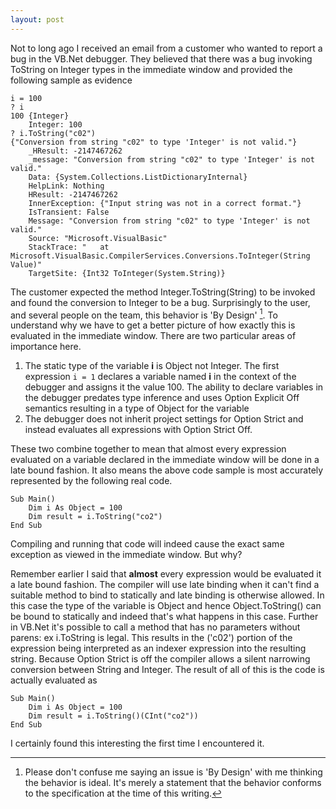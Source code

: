```yaml
---
layout: post
---
```

Not to long ago I received an email from a customer who wanted to report a bug in the VB.Net debugger. They believed that there was a bug invoking ToString on Integer types in the immediate window and provided the following sample as evidence

``` vbnet
i = 100
? i
100 {Integer}
    Integer: 100
? i.ToString("c02")
{"Conversion from string "c02" to type 'Integer' is not valid."}
    _HResult: -2147467262
    _message: "Conversion from string "c02" to type 'Integer' is not valid."
    Data: {System.Collections.ListDictionaryInternal}
    HelpLink: Nothing
    HResult: -2147467262
    InnerException: {"Input string was not in a correct format."}
    IsTransient: False
    Message: "Conversion from string "c02" to type 'Integer' is not valid."
    Source: "Microsoft.VisualBasic"
    StackTrace: "   at Microsoft.VisualBasic.CompilerServices.Conversions.ToInteger(String Value)"
    TargetSite: {Int32 ToInteger(System.String)}
```

The customer expected the method Integer.ToString(String) to be invoked and found the conversion to Integer to be a bug. Surprisingly to the user, and several people on the team, this behavior is 'By Design' [^1]. To understand why we have to get a better picture of how exactly this is evaluated in the immediate window. There are two particular areas of importance here.

  1. The static type of the variable **i** is Object not Integer. The first expression `i = 1` declares a variable named **i** in the context of the debugger and assigns it the value 100. The ability to declare variables in the debugger predates type inference and uses Option Explicit Off semantics resulting in a type of Object for the variable
  2. The debugger does not inherit project settings for Option Strict and instead evaluates all expressions with Option Strict Off.

These two combine together to mean that almost every expression evaluated on a variable declared in the immediate window will be done in a late bound fashion. It also means the above code sample is most accurately represented by the following real code.

``` vbnet
Sub Main()
    Dim i As Object = 100
    Dim result = i.ToString("co2")
End Sub
```

Compiling and running that code will indeed cause the exact same exception as viewed in the immediate window. But why?

Remember earlier I said that **almost** every expression would be evaluated it a late bound fashion. The compiler will use late binding when it can't find a suitable method to bind to statically and late binding is otherwise allowed.  In this case the type of the variable is Object and hence Object.ToString() can be bound to statically and indeed that's what happens in this case.  Further in VB.Net it's possible to call a method that has no parameters without parens: ex i.ToString is legal. This results in the ('c02') portion of the expression being interpreted as an indexer expression into the resulting string. Because Option Strict is off the compiler allows a silent narrowing conversion between String and Integer. The result of all of this is the code is actually evaluated as

``` vbnet
Sub Main()
    Dim i As Object = 100
    Dim result = i.ToString()(CInt("co2"))
End Sub
```

I certainly found this interesting the first time I encountered it.

[^1]: Please don't confuse me saying an issue is 'By Design' with me thinking the behavior is ideal. It's merely a statement that the behavior conforms to the specification at the time of this writing.

